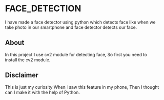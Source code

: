 # FACE_DETECTION
I have made a face detector using python which detects face like when we take photo in our smartphone and face detector detects our face.
## About 
In this project I use cv2 module for detecting face, So first you need to install the cv2 module.

## Disclaimer
This is just my curiosity When I saw this feature in my phone, Then I thought can I make it with the help of Python.